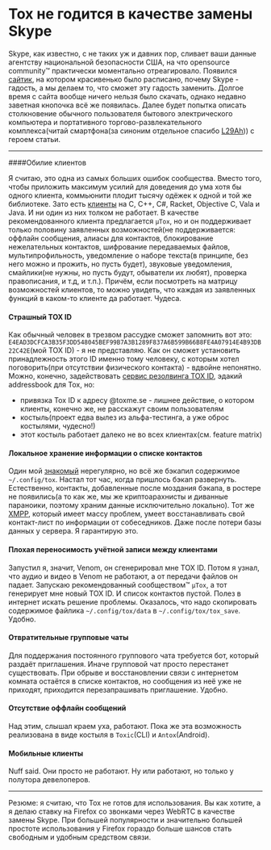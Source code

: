 Tox не годится в качестве замены Skype
======================================

Skype, как известно, с не таких уж и давних пор, сливает ваши данные агентству национальной безопасности США, на что opensource community™ практически моментально отреагировало. Появился [сайтик](http://tox.im), на котором красивенько было расписано, почему Skype - гадость, а мы делаем то, что сможет эту гадость заменить. Долгое время с сайта вообще ничего нельзя было скачать, однако недавно заветная кнопочка всё же появилась. Далее будет попытка описать столкновение обычного пользователя бытового электрического компьютера и портативного торгово-развлекательного комплекса(читай смартфона(за синоним отдельное спасибо [L29Ah](http://l29ah.blasux.ru))) c героем статьи.

------------------------------------------------------------

####Обилие клиентов

Я считаю, это одна из самых больших ошибок сообщества. Вместо того, чтобы приложить максимум усилий для доведения до ума хотя бы одного клиента, коммьюнити плодит тысячу одёжек к одной и той же библиотеке. Зато есть [клиенты](https://wiki.tox.im/Clients) на C, C++, C#, Racket, Objective C, Vala и Java. И ни один из них толком не работает. В качестве рекомендованного клиента предлагается `µTox`, но и он поддерживает только половину заявленных возможностей(не поддерживается: оффлайн сообщения, алиасы для контактов, блокирование нежелательных контактов, шифрование передаваемых файлов, мультипрофильность, уведомление о наборе текста(в принципе, без него можно и прожить, но пусть будет), звуковые уведомления, смайлики(не нужны, но пусть будут, обыватели их любят), проверка правописания, и т.д, и т.п.). Причём, если посмотреть на матрицу возможностей клиентов, то можно увидеть, что каждая из заявленных функций в каком-то клиенте да работает. Чудеса.

#### Страшный TOX ID

Как обычный человек в трезвом рассудке сможет запомнить вот это: `E4EAD3DCFCA3B35F3DD548045BEF99B7A3B1289F837A6B599B66B8FE4A07914E4B93DB22C42E`(мой TOX ID) - я не представляю. Как он сможет установить принадлежность этого ID именно тому человеку, с которым хотел поговорить(при отсутствии физического контакта) - вдвойне непонятно. Можно, конечно, задействовать [сервис резолвинга TOX ID](http://toxme.se), эдакий addressbook для Tox, но:

+ привязка Tox ID к адресу @toxme.se - лишнее действие, о котором клиенты, конечно же, не расскажут своим пользователям
+ костыль(проект едва вылез из альфа-тестинга, а уже оброс костылями, чудесно!)
+ этот костыль работает далеко не во всех клиентах(см. feature matrix)

#### Локальное хранение информации о списке контактов

Один мой [знакомый](http://lexs.blasux.ru) нерегулярно, но всё же бэкапил содержимое `~/.config/tox`. Настал тот час, когда пришлось бэкап развернуть. Естественно, контакты, добавленные после моздания бэкапа, в ростере не появились(а то как же, мы же криптоарахнисты и диванные параноики, поэтому храним данные исключительно локально). Тот же [XMPP](http://xmpp.org), который имеет массу проблем, умеет восстанавливать свой контакт-лист по информации от собеседников. Даже после потери базы данных у сервера. Я гарантирую это.

#### Плохая переносимость учётной записи между клиентами

Запустил я, значит, Venom, он сгенерировал мне TOX ID. Потом я узнал, что аудио и видео в Venom не работают, а от передачи файлов он падает. Запускаю рекомендованный сообществом™ `µTox`, а тот генерирует мне новый TOX ID. И список контактов пустой. Полез в интернет искать решение проблемы. Оказалось, что надо скопировать содержимое файлика `~/.config/tox/data` в `~/.config/tox/tox_save`. Удобно.

#### Отвратительные групповые чаты

Для поддержания постоянного группового чата требуется бот, который раздаёт приглашения. Иначе групповой чат просто перестанет существовать. При обрыве и восстановлении связи с интернетом комната остаётся в списке контактов, но сообщения из неё уже не приходят, приходится перезапрашивать приглашение. Удобно.

#### Отсутствие оффлайн сообщений

Над этим, слышал краем уха, работают. Пока же эта возможность реализована в виде костыля в `Toxic`(CLI) и `Antox`(Android).

#### Мобильные клиенты

Nuff said. Они просто не работают. Ну или работают, но только у полутора девелоперов.

------------------------------------------------------------

Резюме: я считаю, что Tox не готов для использования. Вы как хотите, а я делаю ставку на Firefox со звонками через WebRTC в качестве замены Skype. При большей популярности и значительно большей простоте использования у Firefox гораздо больше шансов стать свободным и удобным средством связи.
